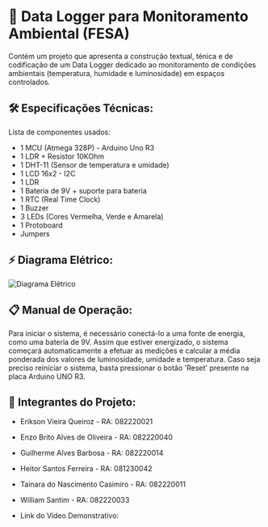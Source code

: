 # 🚀 Data Logger para Monitoramento Ambiental (FESA)

Contém um projeto que apresenta a construção textual, ténica e de codificação de um Data Logger dedicado ao monitoramento de condições ambientais (temperatura, humidade e luminosidade) em espaços controlados.

## 🛠️ Especificações Técnicas:

Lista de componentes usados:

- 1 MCU (Atmega 328P) - Arduino Uno R3
- 1 LDR + Resistor 10KOhm
- 1 DHT-11 (Sensor de temperatura e umidade)
- 1 LCD 16x2 - I2C
- 1 LDR
- 1 Bateria de 9V + suporte para bateria
- 1 RTC (Real Time Clock)
- 1 Buzzer
- 3 LEDs (Cores Vermelha, Verde e Amarela)
- 1 Protoboard
- Jumpers

## ⚡ Diagrama Elétrico:

![Diagrama Elétrico](https://ibb.co/0Mhx06y)

## 📋 Manual de Operação:

Para iniciar o sistema, é necessário conectá-lo a uma fonte de energia, como uma bateria de 9V. Assim que estiver energizado, o sistema começará automaticamente a efetuar as medições e calcular a média ponderada dos valores de luminosidade, umidade e temperatura. Caso seja preciso reiniciar o sistema, basta pressionar o botão 'Reset' presente na placa Arduino UNO R3.

## 🤝 Integrantes do Projeto:

- Erikson Vieira Queiroz - RA: 082220021
- Enzo Brito Alves de Oliveira - RA: 082220040
- Guilherme Alves Barbosa - RA: 082220014
- Heitor Santos Ferreira - RA: 081230042
- Tainara do Nascimento Casimiro - RA: 082220011
- William Santim - RA: 082220033

- Link do Vídeo Demonstrativo: 
